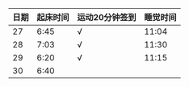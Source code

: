 日期|起床时间|运动20分钟签到|睡觉时间
:---------------|:---------------|:---------------|:---------------
27|6:45|√|11:04|
28|7:03|√|11:30|
29|6:20|√|11:15|
30|6:40| | |
